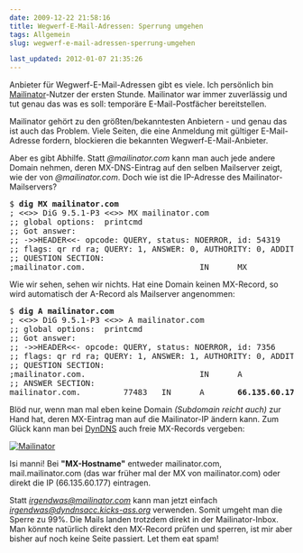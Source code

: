 ```yaml
---
date: 2009-12-22 21:58:16
title: Wegwerf-E-Mail-Adressen: Sperrung umgehen
tags: Allgemein
slug: wegwerf-e-mail-adressen-sperrung-umgehen

last_updated: 2012-01-07 21:35:26
---
```


Anbieter für Wegwerf-E-Mail-Adressen gibt es viele. Ich persönlich bin <a href="http://www.mailinator.com/">Mailinator</a>-Nutzer der ersten Stunde. Mailinator war immer zuverlässig und tut genau das was es soll: temporäre E-Mail-Postfächer bereitstellen.

Mailinator gehört zu den größten/bekanntesten Anbietern - und genau das ist auch das Problem. Viele Seiten, die eine Anmeldung mit gültiger E-Mail-Adresse fordern, blockieren die bekannten Wegwerf-E-Mail-Anbieter.

Aber es gibt Abhilfe. Statt <em>@mailinator.com</em> kann man auch jede andere Domain nehmen, deren MX-DNS-Eintrag auf den selben Mailserver zeigt, wie der von <em>@mailinator.com</em>. Doch wie ist die IP-Adresse des Mailinator-Mailservers?
<pre>$ <strong>dig MX mailinator.com</strong>
; &lt;&lt;&gt;&gt; DiG 9.5.1-P3 &lt;&lt;&gt;&gt; MX mailinator.com
;; global options:  printcmd
;; Got answer:
;; -&gt;&gt;HEADER&lt;&lt;- opcode: QUERY, status: NOERROR, id: 54319
;; flags: qr rd ra; QUERY: 1, ANSWER: 0, AUTHORITY: 0, ADDITIONAL: 0
;; QUESTION SECTION:
;mailinator.com.                        IN      MX</pre>
Wie wir sehen, sehen wir nichts. Hat eine Domain keinen MX-Record, so wird automatisch der A-Record als Mailserver angenommen:
<pre>$ <strong>dig A mailinator.com</strong>
; &lt;&lt;&gt;&gt; DiG 9.5.1-P3 &lt;&lt;&gt;&gt; A mailinator.com
;; global options:  printcmd
;; Got answer:
;; -&gt;&gt;HEADER&lt;&lt;- opcode: QUERY, status: NOERROR, id: 7356
;; flags: qr rd ra; QUERY: 1, ANSWER: 1, AUTHORITY: 0, ADDITIONAL: 0
;; QUESTION SECTION:
;mailinator.com.                        IN      A
;; ANSWER SECTION:
mailinator.com.         77483   IN      A       <strong>66.135.60.177</strong></pre>
Blöd nur, wenn man mal eben keine Domain <em>(Subdomain reicht auch)</em> zur Hand hat, deren MX-Eintrag man auf die Mailinator-IP ändern kann. Zum Glück kann man bei <a href="https://www.dyndns.com/">DynDNS</a> auch freie MX-Records vergeben:

[![Mailinator](images/2009/mailinator-300x258.jpg)](images/2009/mailinator.jpg)

<span title="Easy Money">Isi manni</span>! Bei <strong>"MX-Hostname"</strong> entweder mailinator.com, mail.mailinator.com (das war früher mal der MX von mailinator.com) oder direkt die IP (66.135.60.177) eintragen.

Statt <em>irgendwas@mailinator.com</em> kann man jetzt einfach <em>irgendwas@dyndnsacc.kicks-ass.org</em> verwenden. Somit umgeht man die Sperre zu 99%. Die Mails landen trotzdem direkt in der Mailinator-Inbox. Man könnte natürlich direkt den MX-Record prüfen und sperren, ist mir aber bisher auf noch keine Seite passiert. Let them eat spam!